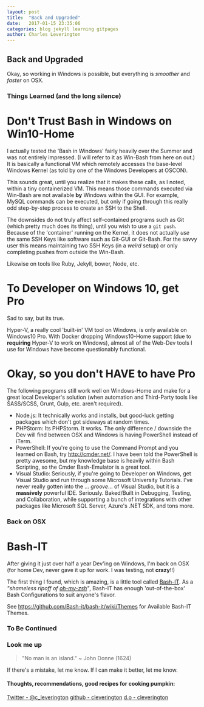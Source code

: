 ```yaml
---
layout: post
title:  "Back and Upgraded"
date:   2017-01-15 23:35:06
categories: blog jekyll learning gitpages
author: Charles Leverington
---
```


## Back and Upgraded

Okay, so working in Windows is possible, but everything is *smoother* and *faster* on OSX.

### Things Learned (and the long silence)

Don't Trust Bash in Windows on Win10-Home
=========================================

I actually tested the 'Bash in Windows' fairly heavily over the Summer and was not entirely impressed. (I will refer to it as Win-Bash from here on out.) It is basically a functional VM which remotely accesses the base-level Windows Kernel (as told by one of the Windows Developers at OSCON).

This sounds great, until you realize that it makes these calls, as I noted, within a tiny containerized VM.  This means those commands executed via Win-Bash are not available **by** Windows within the GUI. For example, MySQL commands can be executed, but only if going through this really odd step-by-step process to create an SSH to the Shell.

The downsides do not truly affect self-contained programs such as Git (which pretty much does its thing), until you wish to use a `git push`. Because of the 'container' running on the Kernel, it does not actually *use* the same SSH Keys like software such as Git-GUI or Git-Bash. For the savvy user this means maintaining two SSH Keys (in a *weird* setup) or only completing pushes from outside the Win-Bash.

Likewise on tools like Ruby, Jekyll, bower, Node, etc.

To Developer on Windows 10, get Pro
===================================

Sad to say, but its true.

Hyper-V, a really cool 'built-in' VM tool on Windows, is only available on Windows10 Pro. With Docker dropping Windows10-Home support (due to **requiring** Hyper-V to work on Windows), almost all of the Web-Dev tools I use for Windows have become questionably functional.

Okay, so you don't HAVE to have Pro
===================================

The following programs still work well on Windows-Home and make for a great local Developer's solution (when automation and Third-Party tools like SASS/SCSS, Grunt, Gulp, etc. aren't required).

- Node.js: It technically works and installs, but good-luck getting packages which don't got sideways at random times.
- PHPStorm: Its PHPStorm. It works. The only difference / downside the Dev will find between OSX and Windows is having PowerShell instead of iTerm.
- PowerShell: If you're going to use the Command Prompt and you learned on Bash, try http://cmder.net/. I have been told the PowerShell is pretty awesome, but my knowledge base is heavily within Bash Scripting, so the Cmder Bash-Emulator is a great tool.
- Visual Studio: Seriously, if you're going to Developer on Windows, get Visual Studio and run through some Microsoft University Tutorials. I've never really gotten into the ... *groove*... of Visual Studio, but it is a **massively** powerful IDE. Seriously. Baked/Built in Debugging, Testing, and Collaboration, while supporting a bunch of integrations with other packages like Microsoft SQL Server, Azure's .NET SDK, and tons more.

### Back on OSX

Bash-IT
=======

After giving it just over half a year Dev'ing on Windows, I'm back on OSX (for home Dev, never gave it up for work. I was testing, not **crazy**!!)

The first thing I found, which is amazing, is a little tool called [Bash-IT](https://github.com/Bash-it/bash-it "Bash-IT"). As a *"shameless ripoff of [oh-my-zsh](https://github.com/robbyrussell/oh-my-zsh "oh-my-zsh")"*, Bash-IT has enough 'out-of-the-box' Bash Configurations to suit anyone's flavor.


See https://github.com/Bash-it/bash-it/wiki/Themes for Available Bash-IT Themes.

### To Be Continued

### Look me up

> "No man is an island." ~ John Donne \(1624\)

If there's a mistake, let me know.
If I can make it better, let me know.

#### Thoughts, recommendations, good recipes for cooking pumpkin:

[Twitter - @c_leverington](https://twitter.com/c_leverington)
[github - cleverington](https://github.com/cleverington/n00b-drupal-development)
[d.o - cleverington](https://www.drupal.org/u/cleverington)
